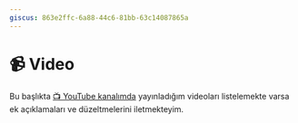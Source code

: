 ```yaml
---
giscus: 863e2ffc-6a88-44c6-81bb-63c14087865a
---
```


# 📹 Video

Bu başlıkta [📺 YouTube kanalımda](https://www.youtube.com/@ayazar) yayınladığım
videoları listelemekte varsa ek açıklamaları ve düzeltmelerini
iletmekteyim.
